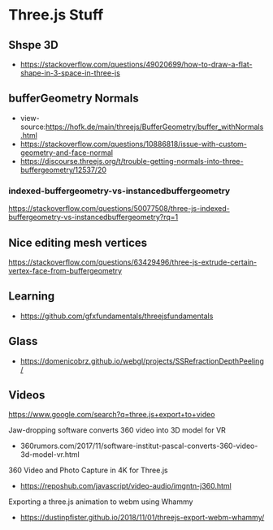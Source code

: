 # Three.js Stuff


## Shspe 3D

* https://stackoverflow.com/questions/49020699/how-to-draw-a-flat-shape-in-3-space-in-three-js


## bufferGeometry Normals

* view-source:https://hofk.de/main/threejs/BufferGeometry/buffer_withNormals.html
* https://stackoverflow.com/questions/10886818/issue-with-custom-geometry-and-face-normal
* https://discourse.threejs.org/t/trouble-getting-normals-into-three-buffergeometry/12537/20

### indexed-buffergeometry-vs-instancedbuffergeometry

https://stackoverflow.com/questions/50077508/three-js-indexed-buffergeometry-vs-instancedbuffergeometry?rq=1
## Nice editing mesh vertices

https://stackoverflow.com/questions/63429496/three-js-extrude-certain-vertex-face-from-buffergeometry

## Learning

* https://github.com/gfxfundamentals/threejsfundamentals

## Glass

* https://domenicobrz.github.io/webgl/projects/SSRefractionDepthPeeling/


## Videos

https://www.google.com/search?q=three.js+export+to+video

Jaw-dropping software converts 360 video into 3D model for VR
* 360rumors.com/2017/11/software-institut-pascal-converts-360-video-3d-model-vr.html

360 Video and Photo Capture in 4K for Three.js
* https://reposhub.com/javascript/video-audio/imgntn-j360.html

Exporting a three.js animation to webm using Whammy
* https://dustinpfister.github.io/2018/11/01/threejs-export-webm-whammy/
